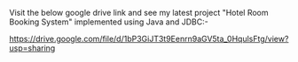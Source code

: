 Visit the below google drive link and see my latest project "Hotel Room Booking System" implemented using Java and JDBC:-

https://drive.google.com/file/d/1bP3GiJT3t9Eenrn9aGV5ta_0HqulsFtg/view?usp=sharing
